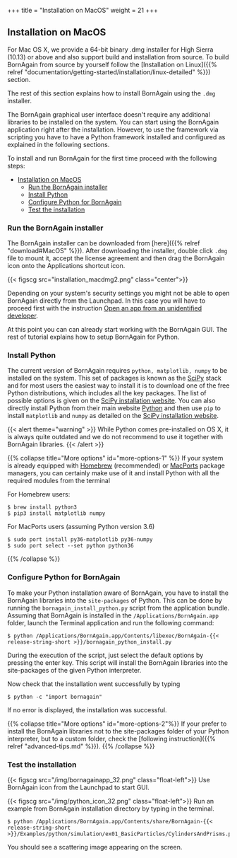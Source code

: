 +++
title = "Installation on MacOS"
weight = 21
+++

## Installation on MacOS

For Mac OS X, we provide a 64-bit binary .dmg installer for High Sierra (10.13) or above and also support build and installation from source. To build BornAgain from source by yourself follow the 
[Installation on Linux]({{% relref "documentation/getting-started/installation/linux-detailed" %}}) section.

The rest of this section explains how to install BornAgain using the `.dmg` installer.

The BornAgain graphical user interface doesn't require any additional libraries to be installed on the system. You can start using the BornAgain application right after the installation. However, to use the framework via scripting you have to have a Python framework installed and configured as explained in the following sections.

To install and run BornAgain for the first time proceed with the following steps:

- [Installation on MacOS](#installation-on-macos)
  - [Run the BornAgain installer](#run-the-bornagain-installer)
  - [Install Python](#install-python)
  - [Configure Python for BornAgain](#configure-python-for-bornagain)
  - [Test the installation](#test-the-installation)

### Run the BornAgain installer

The BornAgain installer can be downloaded from [here]({{% relref "download#MacOS" %}}).
After downloading the installer, double click `.dmg` file to mount it, accept the license agreement and then drag the BornAgain icon onto the Applications shortcut icon.

{{< figscg src="installation_macdmg2.png" class="center">}}

Depending on your system's security settings you might not be able to open BornAgain directly from the Launchpad. In this case you will have to proceed first with the instruction [Open an app from an unidentified developer](http://support.apple.com/kb/PH14369).

At this point you can can already start working with the BornAgain GUI. The rest of tutorial explains how to setup BornAgain for Python.

### Install Python

The current version of BornAgain requires `python, matplotlib, numpy` to be installed on the system. This set of packages is known as the [SciPy](http://www.scipy.org/) stack and for most users the easiest way to install it is to download one of the free Python distributions, which includes all the key packages. The list of possible options is given on the [SciPy installation website](http://www.scipy.org/install.html). You can also directly install Python from their main website [Python](https://www.python.org/downloads/) and then use `pip` to install `matplotlib` and `numpy` as detailed on the [SciPy installation website](http://www.scipy.org/install.html).

{{< alert theme="warning" >}}
While Python comes pre-installed on OS X, it is always quite outdated and we do not recommend to use it together with BornAgain libraries.
{{< /alert >}}

{{% collapse title="More options" id="more-options-1" %}}
If your system is already equipped with [Homebrew](http://brew.sh/) (recommended) or [MacPorts](http://www.macports.org/) package managers, you can certainly make use of it and install Python with all the required modules from the terminal

For Homebrew users:
```
$ brew install python3
$ pip3 install matplotlib numpy
```

For MacPorts users (assuming Python version 3.6)

```
$ sudo port install py36-matplotlib py36-numpy
$ sudo port select --set python python36
```  
{{% /collapse %}}

### Configure Python for BornAgain

To make your Python installation aware of BornAgain, you have to install the BornAgain libraries into the `site-packages` of Python. 
This can be done by running the `bornagain_install_python.py` script from the application bundle. Assuming that BornAgain is installed in the 
`/Applications/BornAgain.app` folder, launch the Terminal application and run the following command:

```
$ python /Applications/BornAgain.app/Contents/libexec/BornAgain-{{< release-string-short >}}/bornagain_python_install.py
```

During the execution of the script, just select the default options by pressing the enter key.
This script will install the BornAgain libraries into the site-packages of the given Python interpreter.

Now check that the installation went successfully by typing

```
$ python -c "import bornagain"
```

If no error is displayed, the installation was successful.

{{% collapse title="More options" id="more-options-2"%}}
If your prefer to install the BornAgain libraries not to the site-packages folder of your Python interpreter, but to a custom folder, check 
the [following instruction]({{% relref "advanced-tips.md" %}}).
{{% /collapse %}}

### Test the installation

{{< figscg src="/img/bornagainapp_32.png" class="float-left">}} Use BornAgain icon from the Launchpad to start GUI.

<p style="clear: both;">

{{< figscg src="/img/python_icon_32.png" class="float-left">}}
Run an example from BornAgain installation directory by typing in the terminal.
<p style="clear: both;">

```
$ python /Applications/BornAgain.app/Contents/share/BornAgain-{{< release-string-short >}}/Examples/python/simulation/ex01_BasicParticles/CylindersAndPrisms.py
```

You should see a scattering image appearing on the screen.
